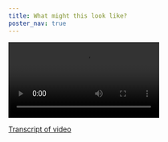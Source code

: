 ```yaml
---
title: What might this look like?
poster_nav: true
---
```


<video src="images/demo-zmgnoacomp4.compressed.mp4" class="responsive" preload="auto" controls>
    A short video demo of GitHub Pages
</video>

[Transcript of video](transcript.html)
